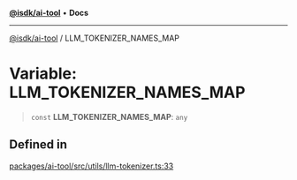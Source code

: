 [**@isdk/ai-tool**](../README.md) • **Docs**

***

[@isdk/ai-tool](../globals.md) / LLM\_TOKENIZER\_NAMES\_MAP

# Variable: LLM\_TOKENIZER\_NAMES\_MAP

> `const` **LLM\_TOKENIZER\_NAMES\_MAP**: `any`

## Defined in

[packages/ai-tool/src/utils/llm-tokenizer.ts:33](https://github.com/isdk/ai-tool.js/blob/b0813174e9b350ae47231f8e5f885150313123b0/src/utils/llm-tokenizer.ts#L33)
